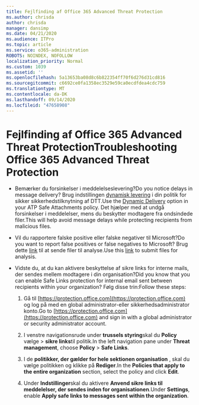 ```yaml
---
title: Fejlfinding af Office 365 Advanced Threat Protection
ms.author: chrisda
author: chrisda
manager: dansimp
ms.date: 04/21/2020
ms.audience: ITPro
ms.topic: article
ms.service: o365-administration
ROBOTS: NOINDEX, NOFOLLOW
localization_priority: Normal
ms.custom: 1039
ms.assetid: ''
ms.openlocfilehash: 5a13653ba08d8c6b822354ff70f6d276d31cd816
ms.sourcegitcommit: c6692ce0fa1358ec3529e59ca0ecdfdea4cdc759
ms.translationtype: MT
ms.contentlocale: da-DK
ms.lasthandoff: 09/14/2020
ms.locfileid: "47658908"
---
```

# <a name="troubleshooting-office-365-advanced-threat-protection"></a><span data-ttu-id="6850b-102">Fejlfinding af Office 365 Advanced Threat Protection</span><span class="sxs-lookup"><span data-stu-id="6850b-102">Troubleshooting Office 365 Advanced Threat Protection</span></span>

- <span data-ttu-id="6850b-103">Bemærker du forsinkelser i meddelelseslevering?</span><span class="sxs-lookup"><span data-stu-id="6850b-103">Do you notice delays in message delivery?</span></span> <span data-ttu-id="6850b-104">Brug indstillingen [dynamisk levering](https://docs.microsoft.com/microsoft-365/security/office-365-security/dynamic-delivery-and-previewing) i din politik for sikker sikkerhedstilknytning af DTT.</span><span class="sxs-lookup"><span data-stu-id="6850b-104">Use the [Dynamic Delivery](https://docs.microsoft.com/microsoft-365/security/office-365-security/dynamic-delivery-and-previewing) option in your ATP Safe Attachments policy.</span></span> <span data-ttu-id="6850b-105">Det hjælper med at undgå forsinkelser i meddelelser, mens du beskytter modtagere fra ondsindede filer.</span><span class="sxs-lookup"><span data-stu-id="6850b-105">This will help avoid message delays while protecting recipients from malicious files.</span></span>

- <span data-ttu-id="6850b-106">Vil du rapportere falske positive eller falske negativer til Microsoft?</span><span class="sxs-lookup"><span data-stu-id="6850b-106">Do you want to report false positives or false negatives to Microsoft?</span></span> <span data-ttu-id="6850b-107">Brug dette [link](https://www.microsoft.com/wdsi/filesubmission/) til at sende filer til analyse.</span><span class="sxs-lookup"><span data-stu-id="6850b-107">Use this [link](https://www.microsoft.com/wdsi/filesubmission/) to submit files for analysis.</span></span>

- <span data-ttu-id="6850b-108">Vidste du, at du kan aktivere beskyttelse af sikre links for interne mails, der sendes mellem modtagere i din organisation?</span><span class="sxs-lookup"><span data-stu-id="6850b-108">Did you know that you can enable Safe Links protection for internal email sent between recipients within your organization?</span></span> <span data-ttu-id="6850b-109">Følg disse trin:</span><span class="sxs-lookup"><span data-stu-id="6850b-109">Follow these steps:</span></span>

  1. <span data-ttu-id="6850b-110">Gå til [https://protection.office.com](https://protection.office.com) og log på med en global administrator-eller sikkerhedsadministrator konto.</span><span class="sxs-lookup"><span data-stu-id="6850b-110">Go to [https://protection.office.com](https://protection.office.com) and sign in with a global administrator or security administrator account.</span></span>

  2. <span data-ttu-id="6850b-111">I venstre navigationsrude under **trussels styring**skal du **Policy** vælge \> **sikre links**til politik.</span><span class="sxs-lookup"><span data-stu-id="6850b-111">In the left navigation pane under **Threat management**, choose **Policy** \> **Safe Links**.</span></span>

  3. <span data-ttu-id="6850b-112">I de **politikker, der gælder for hele sektionen organisation** , skal du vælge politikken og klikke på **Rediger**.</span><span class="sxs-lookup"><span data-stu-id="6850b-112">In the **Policies that apply to the entire organization** section, select the policy and click **Edit**.</span></span>

  4. <span data-ttu-id="6850b-113">Under **Indstillinger**skal du aktivere **Anvend sikre links til meddelelser, der sendes inden for organisationen**.</span><span class="sxs-lookup"><span data-stu-id="6850b-113">Under **Settings**, enable **Apply safe links to messages sent within the organization**.</span></span>
